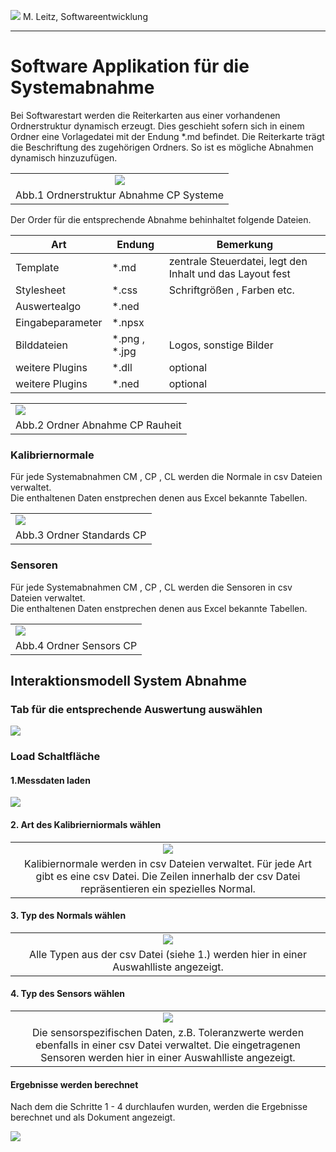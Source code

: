 
![](SW.png) M. Leitz, Softwareentwicklung

---

# Software Applikation für die Systemabnahme


 

Bei Softwarestart werden die Reiterkarten aus einer  vorhandenen Ordnerstruktur dynamisch erzeugt. 
Dies geschieht sofern sich in einem Ordner eine Vorlagedatei mit der Endung *.md befindet. 
Die Reiterkarte trägt die Beschriftung des  zugehörigen  Ordners. So ist es mögliche Abnahmen dynamisch hinzuzufügen.


||
|:-:|
|![](Unbenannt9.PNG)|
|Abb.1 Ordnerstruktur Abnahme CP Systeme|

Der Order für die entsprechende Abnahme behinhaltet folgende Dateien.

|Art|Endung|Bemerkung|
|-|-|-|
|Template|*.md|zentrale Steuerdatei, legt den Inhalt und das Layout fest|
|Stylesheet|*.css| Schriftgrößen , Farben etc.|
|Auswertealgo|*.ned| |
|Eingabeparameter|*.npsx||
|Bilddateien| *.png , *.jpg| Logos, sonstige Bilder|
|weitere Plugins| *.dll| optional| 
|weitere Plugins| *.ned| optional|
 

||
|-|
|![](Unbenannt10.PNG)|
|Abb.2 Ordner Abnahme CP Rauheit|



###  Kalibriernormale 

Für jede Systemabnahmen  CM , CP , CL  werden die Normale in csv Dateien verwaltet.    
Die enthaltenen Daten enstprechen denen aus Excel bekannte Tabellen.

||
|-|
|![](Unbenannt11.PNG)|
| Abb.3 Ordner Standards CP |

### Sensoren 

Für jede Systemabnahmen  CM , CP , CL  werden die Sensoren in csv Dateien verwaltet.    
Die enthaltenen Daten enstprechen denen aus Excel bekannte Tabellen.


||
|-|
|![](Unbenannt12.PNG)|
| Abb.4 Ordner Sensors CP |




## Interaktionsmodell System Abnahme


### Tab für die entsprechende Auswertung auswählen 

![](Unbenannt2.PNG)


### Load Schaltfläche 

#### 1.Messdaten laden
![](Unbenannt4.PNG)

####  2. Art des Kalibrierniormals wählen
||
|:-:|
|![](Unbenannt5.PNG)| 
|Kalibiernormale werden in csv Dateien verwaltet.  Für jede Art gibt es eine  csv Datei. Die Zeilen innerhalb der csv Datei repräsentieren ein spezielles Normal.|



#### 3. Typ des Normals wählen
||
|:-:|
|![](Unbenannt6.PNG)|
|Alle Typen  aus der csv Datei (siehe 1.) werden hier in einer Auswahlliste angezeigt.|

#### 4. Typ des Sensors wählen
||
|:-:|
|![](Unbenannt7.PNG)|
|Die sensorspezifischen Daten, z.B. Toleranzwerte werden ebenfalls in einer csv Datei verwaltet. Die eingetragenen Sensoren werden hier in einer Auswahlliste angezeigt.|

#### Ergebnisse werden berechnet

Nach dem die Schritte 1 - 4 durchlaufen wurden, werden die Ergebnisse berechnet und als Dokument angezeigt.

![](Unbenannt8.PNG)




